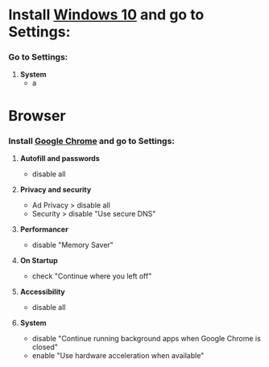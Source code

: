# Install [Windows 10](https://www.microsoft.com/pt-br/software-download/windows10) and go to **Settings**:
### Go to **Settings**:

1. **System**
   - a


# Browser
### Install [Google Chrome](https://www.google.com/chrome/) and go to **Settings**:

1. **Autofill and passwords**
   - disable all

2. **Privacy and security**
   - Ad Privacy > disable all
   - Security > disable "Use secure DNS"

3. **Performancer**
   - disable "Memory Saver"

4. **On Startup**
   - check "Continue where you left off"

5. **Accessibility**
   - disable all

6. **System**
   - disable "Continue running background apps when Google Chrome is closed"
   - enable "Use hardware acceleration when available"
